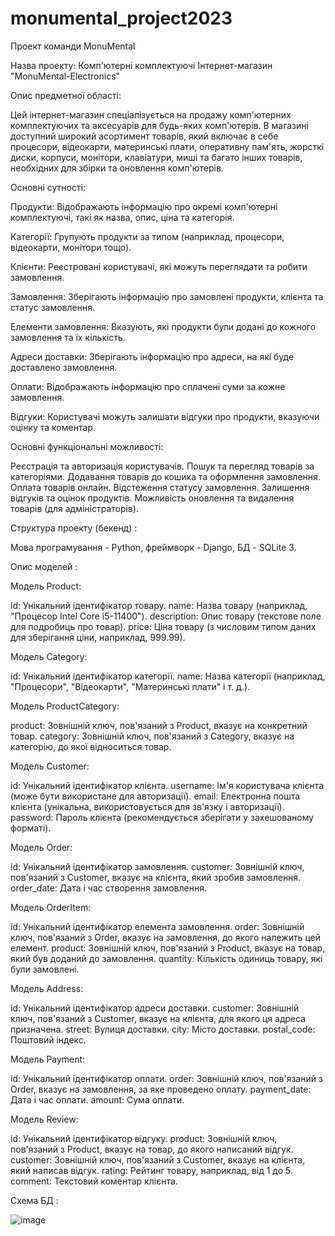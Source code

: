# monumental_project2023
Проект команди MonuMental

Назва проекту: Комп'ютерні комплектуючі Інтернет-магазин "MonuMental-Electronics"

Опис предметної області:

Цей інтернет-магазин спеціалізується на продажу комп'ютерних комплектуючих та аксесуарів для будь-яких комп'ютерів. В магазині доступний широкий асортимент товарів, який включає в себе процесори, відеокарти, материнські плати, оперативну пам'ять, жорсткі диски, корпуси, монітори, клавіатури, миші та багато інших товарів, необхідних для збірки та оновлення комп'ютерів.

Основні сутності:

Продукти: Відображають інформацію про окремі комп'ютерні комплектуючі, такі як назва, опис, ціна та категорія.

Категорії: Групують продукти за типом (наприклад, процесори, відеокарти, монітори тощо).

Клієнти: Реєстровані користувачі, які можуть переглядати та робити замовлення.

Замовлення: Зберігають інформацію про замовлені продукти, клієнта та статус замовлення.

Елементи замовлення: Вказують, які продукти були додані до кожного замовлення та їх кількість.

Адреси доставки: Зберігають інформацію про адреси, на які буде доставлено замовлення.

Оплати: Відображають інформацію про сплачені суми за кожне замовлення.

Відгуки: Користувачі можуть залишати відгуки про продукти, вказуючи оцінку та коментар.

Основні функціональні можливості:

Реєстрація та авторизація користувачів.
Пошук та перегляд товарів за категоріями.
Додавання товарів до кошика та оформлення замовлення.
Оплата товарів онлайн.
Відстеження статусу замовлення.
Залишення відгуків та оцінок продуктів.
Можливість оновлення та видалення товарів (для адміністраторів).

Структура проекту (бекенд) :

Мова програмування - Python, фреймворк - Django, БД - SQLite 3.

Опис моделей :

Модель Product:

id: Унікальний ідентифікатор товару.
name: Назва товару (наприклад, "Процесор Intel Core i5-11400").
description: Опис товару (текстове поле для подробиць про товар).
price: Ціна товару (з числовим типом даних для зберігання ціни, наприклад, 999.99).

Модель Category:

id: Унікальний ідентифікатор категорії.
name: Назва категорії (наприклад, "Процесори", "Відеокарти", "Материнські плати" і т. д.).

Модель ProductCategory:

product: Зовнішній ключ, пов'язаний з Product, вказує на конкретний товар.
category: Зовнішній ключ, пов'язаний з Category, вказує на категорію, до якої відноситься товар.

Модель Customer:

id: Унікальний ідентифікатор клієнта.
username: Ім'я користувача клієнта (може бути використане для авторизації).
email: Електронна пошта клієнта (унікальна, використовується для зв'язку і авторизації).
password: Пароль клієнта (рекомендується зберігати у захешованому форматі).

Модель Order:

id: Унікальний ідентифікатор замовлення.
customer: Зовнішній ключ, пов'язаний з Customer, вказує на клієнта, який зробив замовлення.
order_date: Дата і час створення замовлення.

Модель OrderItem:

id: Унікальний ідентифікатор елемента замовлення.
order: Зовнішній ключ, пов'язаний з Order, вказує на замовлення, до якого належить цей елемент.
product: Зовнішній ключ, пов'язаний з Product, вказує на товар, який був доданий до замовлення.
quantity: Кількість одиниць товару, які були замовлені.

Модель Address:

id: Унікальний ідентифікатор адреси доставки.
customer: Зовнішній ключ, пов'язаний з Customer, вказує на клієнта, для якого ця адреса призначена.
street: Вулиця доставки.
city: Місто доставки.
postal_code: Поштовий індекс.

Модель Payment:

id: Унікальний ідентифікатор оплати.
order: Зовнішній ключ, пов'язаний з Order, вказує на замовлення, за яке проведено оплату.
payment_date: Дата і час оплати.
amount: Сума оплати.

Модель Review:

id: Унікальний ідентифікатор відгуку.
product: Зовнішній ключ, пов'язаний з Product, вказує на товар, до якого написаний відгук.
customer: Зовнішній ключ, пов'язаний з Customer, вказує на клієнта, який написав відгук.
rating: Рейтинг товару, наприклад, від 1 до 5.
comment: Текстовий коментар клієнта.

Схема БД :

![image](https://github.com/project-practicum-chnu/monumental_project2023/assets/75749649/82f5ad59-1a93-4292-8446-817fdc6a861c)

